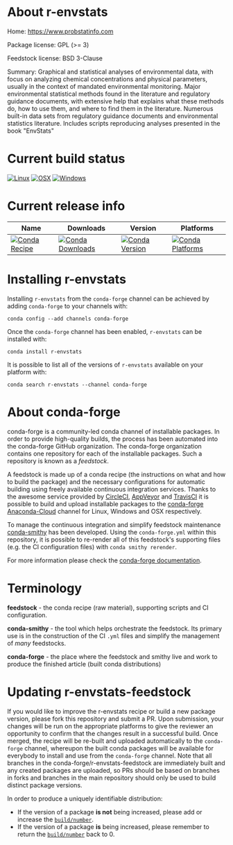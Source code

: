 About r-envstats
================

Home: https://www.probstatinfo.com

Package license: GPL (>= 3)

Feedstock license: BSD 3-Clause

Summary: Graphical and statistical analyses of environmental data, with  focus on analyzing chemical concentrations and physical parameters, usually in  the context of mandated environmental monitoring.  Major environmental  statistical methods found in the literature and regulatory guidance documents,  with extensive help that explains what these methods do, how to use them,  and where to find them in the literature.  Numerous built-in data sets from  regulatory guidance documents and environmental statistics literature.  Includes  scripts reproducing analyses presented in the book "EnvStats"



Current build status
====================

[![Linux](https://img.shields.io/circleci/project/github/conda-forge/r-envstats-feedstock/master.svg?label=Linux)](https://circleci.com/gh/conda-forge/r-envstats-feedstock)
[![OSX](https://img.shields.io/travis/conda-forge/r-envstats-feedstock/master.svg?label=macOS)](https://travis-ci.org/conda-forge/r-envstats-feedstock)
[![Windows](https://img.shields.io/appveyor/ci/conda-forge/r-envstats-feedstock/master.svg?label=Windows)](https://ci.appveyor.com/project/conda-forge/r-envstats-feedstock/branch/master)

Current release info
====================

| Name | Downloads | Version | Platforms |
| --- | --- | --- | --- |
| [![Conda Recipe](https://img.shields.io/badge/recipe-r--envstats-green.svg)](https://anaconda.org/conda-forge/r-envstats) | [![Conda Downloads](https://img.shields.io/conda/dn/conda-forge/r-envstats.svg)](https://anaconda.org/conda-forge/r-envstats) | [![Conda Version](https://img.shields.io/conda/vn/conda-forge/r-envstats.svg)](https://anaconda.org/conda-forge/r-envstats) | [![Conda Platforms](https://img.shields.io/conda/pn/conda-forge/r-envstats.svg)](https://anaconda.org/conda-forge/r-envstats) |

Installing r-envstats
=====================

Installing `r-envstats` from the `conda-forge` channel can be achieved by adding `conda-forge` to your channels with:

```
conda config --add channels conda-forge
```

Once the `conda-forge` channel has been enabled, `r-envstats` can be installed with:

```
conda install r-envstats
```

It is possible to list all of the versions of `r-envstats` available on your platform with:

```
conda search r-envstats --channel conda-forge
```


About conda-forge
=================

conda-forge is a community-led conda channel of installable packages.
In order to provide high-quality builds, the process has been automated into the
conda-forge GitHub organization. The conda-forge organization contains one repository
for each of the installable packages. Such a repository is known as a *feedstock*.

A feedstock is made up of a conda recipe (the instructions on what and how to build
the package) and the necessary configurations for automatic building using freely
available continuous integration services. Thanks to the awesome service provided by
[CircleCI](https://circleci.com/), [AppVeyor](http://www.appveyor.com/)
and [TravisCI](https://travis-ci.org/) it is possible to build and upload installable
packages to the [conda-forge](https://anaconda.org/conda-forge)
[Anaconda-Cloud](http://docs.anaconda.org/) channel for Linux, Windows and OSX respectively.

To manage the continuous integration and simplify feedstock maintenance
[conda-smithy](http://github.com/conda-forge/conda-smithy) has been developed.
Using the ``conda-forge.yml`` within this repository, it is possible to re-render all of
this feedstock's supporting files (e.g. the CI configuration files) with ``conda smithy rerender``.

For more information please check the [conda-forge documentation](https://conda-forge.org/docs/).

Terminology
===========

**feedstock** - the conda recipe (raw material), supporting scripts and CI configuration.

**conda-smithy** - the tool which helps orchestrate the feedstock.
                   Its primary use is in the construction of the CI ``.yml`` files
                   and simplify the management of *many* feedstocks.

**conda-forge** - the place where the feedstock and smithy live and work to
                  produce the finished article (built conda distributions)


Updating r-envstats-feedstock
=============================

If you would like to improve the r-envstats recipe or build a new
package version, please fork this repository and submit a PR. Upon submission,
your changes will be run on the appropriate platforms to give the reviewer an
opportunity to confirm that the changes result in a successful build. Once
merged, the recipe will be re-built and uploaded automatically to the
`conda-forge` channel, whereupon the built conda packages will be available for
everybody to install and use from the `conda-forge` channel.
Note that all branches in the conda-forge/r-envstats-feedstock are
immediately built and any created packages are uploaded, so PRs should be based
on branches in forks and branches in the main repository should only be used to
build distinct package versions.

In order to produce a uniquely identifiable distribution:
 * If the version of a package **is not** being increased, please add or increase
   the [``build/number``](http://conda.pydata.org/docs/building/meta-yaml.html#build-number-and-string).
 * If the version of a package **is** being increased, please remember to return
   the [``build/number``](http://conda.pydata.org/docs/building/meta-yaml.html#build-number-and-string)
   back to 0.